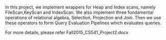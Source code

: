 In this project, we implement wrappers for Heap and Index scans, namely FileScan,KeyScan and IndexScan.
We also implement three fundamental operations of relational algebra, Selection, Projection and Join.
Then we use these operators to form Query Evaluation Pipelines which evaluates queries.

For more details, please refer Fall2015_CS541_Project2.docx
